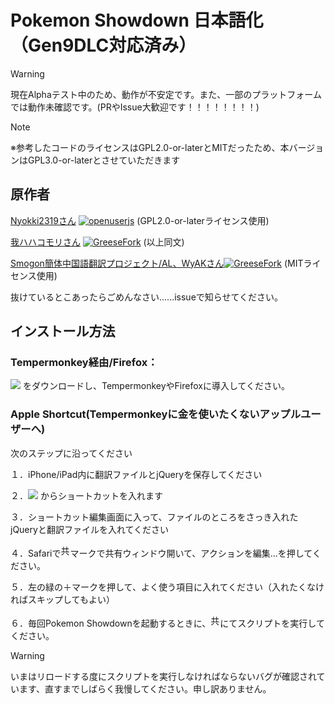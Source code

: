 # Pokemon Showdown 日本語化（Gen9DLC対応済み）

> [!WARNING]
> 現在Alphaテスト中のため、動作が不安定です。また、一部のプラットフォームでは動作未確認です。(PRやIssue大歓迎です！！！！！！！！)

> [!NOTE]
> ※参考したコードのライセンスはGPL2.0-or-laterとMITだったため、本バージョンはGPL3.0-or-laterとさせていただきます


## 原作者

[Nyokki2319さん](https://nyokki2319.hatenablog.com/entry/2017/11/01/233117)   <a href="https://openuserjs.org/scripts/nyokki/SD_JP_translation"><img src="https://img.shields.io/badge/openuserjs-Gen8-blue" alt="openuserjs" /></a>
(GPL2.0-or-laterライセンス使用)

[我ハハコモリさん](https://warehaha.hatenablog.com/entry/script/psja) <a href="https://greasyfork.org/ja/scripts/374779-showdown-%E6%97%A5%E6%9C%AC%E8%AA%9E%E5%8C%96%E3%82%B9%E3%82%AF%E3%83%AA%E3%83%97%E3%83%88"><img src="https://img.shields.io/badge/GreeseFork-Gen7-red" alt="GreeseFork" /></a>
(以上同文)

[Smogon簡体中国語翻訳プロジェクト/AL、WyAKさん](https://www.smogon.com/forums/threads/3748292/#post-10213287)<a href="https://greasyfork.org/zh-CN/scripts/432623-pschina-server-translation-sv"><img src="https://img.shields.io/badge/GreeseFork-Gen9zhCN-red" alt="GreeseFork" /></a>
(MITライセンス使用)


抜けているとこあったらごめんなさい......issueで知らせてください。

## インストール方法

### Tempermonkey経由/Firefox：

<a href="https://github.com/miruku-39percent/Pokemon-Showdown-Japanese-Pack/blob/main/Showdown_Japanese_for_PCbrowser.js"><img src="https://img.shields.io/badge/9.0.0alpha-こちら-green"/></a>
をダウンロードし、TempermonkeyやFirefoxに導入してください。

### Apple Shortcut(Tempermonkeyに金を使いたくないアップルユーザーへ)

次のステップに沿ってください

１．iPhone/iPad内に翻訳ファイルとjQueryを保存してください

２．<a href="https://www.icloud.com/shortcuts/570de535160f428cae55de0b380bed0d"><img src="https://img.shields.io/badge/ここ-green"/></a>
からショートカットを入れます

３．ショートカット編集画面に入って、ファイルのところをさっき入れたjQueryと翻訳ファイルを入れてください

４．Safariで<img src="https://help.apple.com/assets/67EAFA00341984D9AE00EC98/67EAFA0586243791BA0154F5/ja_JP/748a151e2276ad5df4d03ec8d4506bf7.png" alt="共有ボタン" height="20" width="15" originalimagename="GlobalArt/IL_Share.png">マークで共有ウィンドウ開いて、アクションを編集...を押してください。

５．左の緑の＋マークを押して、よく使う項目に入れてください（入れたくなければスキップしてもよい）

６．毎回Pokemon Showdownを起動するときに、<img src="https://help.apple.com/assets/67EAFA00341984D9AE00EC98/67EAFA0586243791BA0154F5/ja_JP/748a151e2276ad5df4d03ec8d4506bf7.png" alt="共有ボタン" height="20" width="15" originalimagename="GlobalArt/IL_Share.png">にてスクリプトを実行してください。
> [!WARNING]
> いまはリロードする度にスクリプトを実行しなければならないバグが確認されています、直すまでしばらく我慢してください。申し訳ありません。
